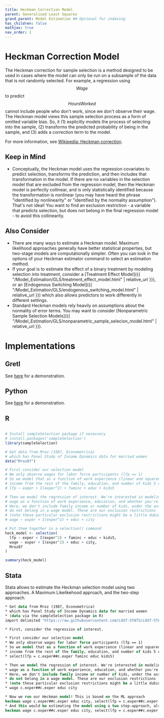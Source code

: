 ```yaml
---
title: Heckman Correction Model
parent: Generalised Least Squares
grand_parent: Model Estimation ## Optional for indexing
has_children: false
mathjax: true
nav_order: 1
---
```


# Heckman Correction Model

The Heckman correction for sample selection is a method designed to be used in cases where the model can only be run on a subsample of the data that is not randomly selected. For example, a regression using $$Wage$$ to predict $$Hours Worked$$ cannot include people who don't work, since we don't observe their wage. The Heckman model views this sample selection process as a form of omitted variable bias. So, it (1) explicitly models the process of selecting into the sample, (2) transforms the predicted probability of being in the sample, and (3) adds a correction term to the model.

For more information, see [Wikipedia: Heckman correction](https://en.wikipedia.org/wiki/Heckman_correction).

## Keep in Mind

- Conceptually, the Heckman model uses the regression covariates to predict selection, transforms the prediction, and then includes that transformation in the model. If there are no variables in the selection model that are excluded from the regression model, then the Heckman model is perfectly collinear, and is only statistically identified because the transformation is nonlinear (you may have heard the phrase "identified by nonlinearity" or "identified by the normality assumption"). That's not ideal! You want to find an exclusion restriction - a variable that predicts selection, but does not belong in the final regression model - to avoid this collinearity.

## Also Consider

- There are many ways to estimate a Heckman model. Maximum likelihood approaches generally have better statistical properties, but two-stage models are computationally simpler. Often you can look in the options of your Heckman estimator command to select an estimation method.
- If your goal is to estimate the effect of a binary treatment by modeling selection into treatment, consider a [Treatment Effect Model]({{ "/Model_Estimation/GLS/treatment_effect_model.html" | relative_url }}), or an [Endogenous Switching Model]({{ "/Model_Estimation/GLS/endogenous_switching_model.html" | relative_url }}) which also allows predictors to work differently in different settings.
- Standard Heckman models rely heavily on assumptions about the normality of error terms. You may want to consider [Nonparametric Sample Selection Models]({{ "/Model_Estimation/GLS/nonparametric_sample_selecion_model.html" | relative_url }}).

# Implementations

## Gretl

See [here](http://www.eco.uc3m.es/~ricmora/MICCUA/materials/S25T44_English_handout.pdf) for a demonstration.

## Python

See [here](https://rlhick.people.wm.edu/stories/econ_407_notes_heckman.html) for a demonstration.

## R

```r

# Install sampleSelection package if necessary
# install.packages('sampleSelection')
library(sampleSelection)

# Get data from Mroz (1987, Econometrica)
# which has Panel Study of Income Dynamics data for married women
data("Mroz87")

# First consider our selection model
# We only observe wages for labor force participants (lfp == 1)
# So we model that as a function of work experience (linear and squared),
# income from the rest of the family, education, and number of kids 5 or younger.
# lfp ~ exper + I(exper^2) + faminc + educ + kids5

# Then we model the regression of interest. We're interested in modeling
# wage as a function of work experience, education, and whether you're in a city
# Here, we don't include family income or number of kids, under the assumption that they
# do not belong in a wage model. These are our exclusion restrictions
# (note these particular exclusion restrictions might be a little dubious! But hey, this paper's from 1987.)
# wage ~ exper + I(exper^2) + educ + city

# Put them together in a selection() command
heck_model <- selection(
  lfp ~ exper + I(exper^2) + faminc + educ + kids5,
  wage ~ exper + I(exper^2) + educ + city,
  Mroz87
)

summary(heck_model)
```

## Stata

Stata allows to estimate the Heckman selection model using two approaches. A Maximum Likelikehood approach, and the two-step approach.

```stata
* Get data from Mroz (1987, Econometrica)
* which has Panel Study of Income Dynamics data for married women
* (data via the sampleSelection package in R)
import delimited "https://raw.githubusercontent.com/LOST-STATS/LOST-STATS.github.io/master/Estimation/Data/Heckman_Correction_Model/Mroz87.csv", clear

* First, consider the regression of interest.

* First consider our selection model
* We only observe wages for labor force participants (lfp == 1)
* So we model that as a function of work experience (linear and squared),
* income from the rest of the family, education, and number of kids 5 or younger.
* select(lfp = c.exper##c.exper faminc educ kids5)

* Then we model the regression of interest. We're interested in modeling
* wage as a function of work experience, education, and whether you're in a city
* Here, we don't include family income or number of kids, under the assumption that they
* do not belong in a wage model. These are our exclusion restrictions
* (note these particular exclusion restrictions might be a little dubious! But hey, 1987.)
* wage c.exper##c.exper educ city

* Now we run our Heckman model! This is based on the ML approach
heckman wage c.exper##c.exper educ city, select(lfp = c.exper##c.exper faminc educ kids5)
* And this would be estimating the model using a two step-approach, also known as Heckit.
heckman wage c.exper##c.exper educ city, select(lfp = c.exper##c.exper faminc educ kids5) two
```

